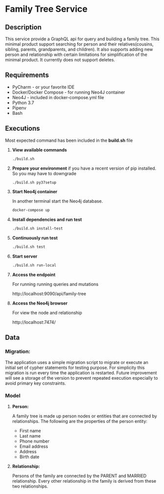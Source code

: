 # Family Tree Service

## Description

This service provide a GraphQL api for query and building a family tree. This minimal product support
searching for person and their relatives(cousins, sibling, parents, grandparents, and children). It also
supports adding new person and relationship with certain limitations for simplification of the minimal 
product. It currently does not support deletes. 

## Requirements

* PyCharm - or your favorite IDE
* Docker/Docker Compose - for running Neo4J container
* Neo4J - included in docker-compose.yml file
* Python 3.7
* Pipenv 
* Bash

## Executions

Most expected command has been included in the **build.sh** file 

1. **View available commands** 

    ```bash
    ./build.sh
    ```

2. **Prepare your environment** if you have a recent version of pip installed. So you may have to downgrade

    ```bash
    ./build.sh py37setup
    ```

3. **Start Neo4j container**

    In another terminal start the Neo4j database. 
    
    ```bash
    docker-compose up
    ```

4. **Install dependencies and run test** 

    ```bash
    ./build.sh install-test
    ```

5. **Continuously run test**

    ```bash
    ./build.sh test
    ```

6. **Start server**

    ```bash
    ./build.sh run-local
    ```

7. **Access the endpoint**

    For running running queries and mutations

    http://localhost:9090/api/family-tree

8. **Access the Neo4j browser** 

    For view the node and relationship

    http://localhost:7474/
    
## Data

### Migration:
  
  The application uses a simple migration script to migrate or execute an initial set of cypher
  statements for testing purpose. For simplicity this migration is run every time the 
  application is restarted. Future improvement will see a storage of the version to prevent
  repeated execution especially to avoid primary key constraints. 
  
### Model

1. **Person:** 
    
    A family tree is made up person nodes or entities that are connected by relationships. 
    The following are the properties of the person entity:
    - First name
    - Last name
    - Phone number
    - Email address
    - Address
    - Birth date

2. **Relationship:**
    
    Persons of the family are connected by the PARENT and MARRIED relationship. Every other
    relationship in the family is derived from these two relationships. 
  
 

